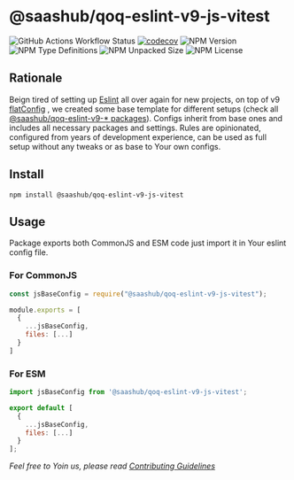 # @saashub/qoq-eslint-v9-js-vitest

![GitHub Actions Workflow Status](https://img.shields.io/github/actions/workflow/status/saashub-it/qoq/main.yml) [![codecov](https://codecov.io/gh/saashub-it/qoq/graph/badge.svg?flag=eslint-v9-js-vitest&token=PQ1XAQQ257)](https://codecov.io/gh/saashub-it/qoq/flags/eslint-v9-js-vitest) ![NPM Version](https://img.shields.io/npm/v/%40saashub%2Fqoq-eslint-v9-js-vitest)
![NPM Type Definitions](https://img.shields.io/npm/types/%40saashub%2Fqoq-eslint-v9-js-vitest) ![NPM Unpacked Size](https://img.shields.io/npm/unpacked-size/%40saashub%2Fqoq-eslint-v9-js-vitest) ![NPM License](https://img.shields.io/npm/l/%40saashub%2Fqoq-eslint-v9-js-vitest)

## Rationale

Beign tired of setting up [Eslint](https://www.npmjs.com/package/eslint) all over again for new projects, on top of v9 [flatConfig](https://eslint.org/docs/latest/use/configure/configuration-files) , we created some base template for different setups (check all [@saashub/qoq-eslint-v9-\* packages](https://www.npmjs.com/search?q=%40saashub%2Fqoq-eslint-v9-)). Configs inherit from base ones and includes all necessary packages and settings. Rules are opinionated, configured from years of development experience, can be used as full setup without any tweaks or as base to Your own configs.

## Install

    npm install @saashub/qoq-eslint-v9-js-vitest

## Usage

Package exports both CommonJS and ESM code just import it in Your eslint config file.

### For CommonJS

```js
const jsBaseConfig = require("@saashub/qoq-eslint-v9-js-vitest");

module.exports = [
  {
    ...jsBaseConfig,
    files: [...]
  }
]
```

### For ESM

```js
import jsBaseConfig from '@saashub/qoq-eslint-v9-js-vitest';

export default [
  {
    ...jsBaseConfig,
    files: [...]
  }
];
```

_Feel free to Yoin us, please read [Contributing Guidelines](https://github.com/saashub-it/qoq/blob/master/.github/CONTRIBUTING.md)_
